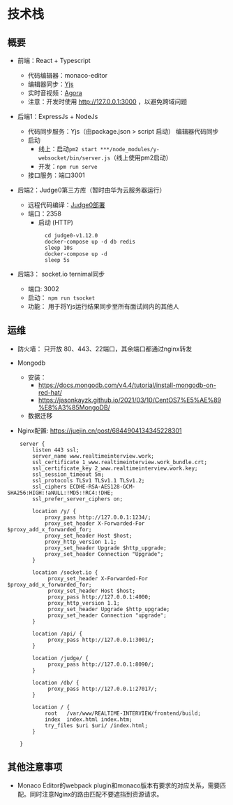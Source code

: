 # 技术栈
## 概要
- 前端：React + Typescript
  - 代码编辑器：monaco-editor
  - 编辑器同步：[Yjs](https://github.com/yjs/yjs)
  - 实时音视频：[Agora](https://console.agora.io/)
  - 注意：开发时使用 http://127.0.0.1:3000 ，以避免跨域问题
  
- 后端1：ExpressJs + NodeJs
  - 代码同步服务：Yjs（由package.json > script 启动） 编辑器代码同步
  - 启动
    - 线上：启动`pm2 start ***/node_modules/y-websocket/bin/server.js`（线上使用pm2启动）
    - 开发：`npm run serve`
  - 接口服务：端口3001

- 后端2：Judge0第三方库（暂时由华为云服务器运行）
  - 远程代码编译：[Judge0部署](https://github.com/judge0/judge0/blob/master/CHANGELOG.md#deployment-procedure) 
  - 端口：2358
    - 启动 (HTTP)
      ```
        cd judge0-v1.12.0
        docker-compose up -d db redis
        sleep 10s
        docker-compose up -d
        sleep 5s
      ```

- 后端3： socket.io   ternimal同步
  - 端口: 3002
  - 启动： `npm run tsocket`
  - 功能： 用于将Yjs运行结果同步至所有面试间内的其他人


## 运维
- 防火墙： 只开放 80、443、22端口，其余端口都通过nginx转发
- Mongodb
  - 安装： 
    - https://docs.mongodb.com/v4.4/tutorial/install-mongodb-on-red-hat/
    - https://jasonkayzk.github.io/2021/03/10/CentOS7%E5%AE%89%E8%A3%85MongoDB/
  - 数据迁移
    
- Nginx配置: https://juejin.cn/post/6844904134345228301
```
    server {                    
        listen 443 ssl;
        server_name www.realtimeinterview.work;
        ssl_certificate 1_www.realtimeinterview.work_bundle.crt;
        ssl_certificate_key 2_www.realtimeinterview.work.key;
        ssl_session_timeout 5m;
        ssl_protocols TLSv1 TLSv1.1 TLSv1.2;
        ssl_ciphers ECDHE-RSA-AES128-GCM-SHA256:HIGH:!aNULL:!MD5:!RC4:!DHE;
        ssl_prefer_server_ciphers on;

        location /y/ {
            proxy_pass http://127.0.0.1:1234/;
            proxy_set_header X-Forwarded-For $proxy_add_x_forwarded_for;
            proxy_set_header Host $host;
            proxy_http_version 1.1;
            proxy_set_header Upgrade $http_upgrade;
            proxy_set_header Connection "Upgrade";
        }

        location /socket.io {
             proxy_set_header X-Forwarded-For $proxy_add_x_forwarded_for;
             proxy_set_header Host $host;
             proxy_pass http://127.0.0.1:4000;
             proxy_http_version 1.1;
             proxy_set_header Upgrade $http_upgrade;
             proxy_set_header Connection "upgrade";
        }

        location /api/ {
             proxy_pass http://127.0.0.1:3001/;
        }
        
        location /judge/ {
             proxy_pass http://127.0.0.1:8090/;
        }

        location /db/ {
             proxy_pass http://127.0.0.1:27017/;
        }

        location / {
            root   /var/www/REALTIME-INTERVIEW/frontend/build;
            index  index.html index.htm;
            try_files $uri $uri/ /index.html;
        }

    }

```

## 其他注意事项
- Monaco Editor的webpack plugin和monaco版本有要求的对应关系，需要匹配。同时注意Nginx的路由匹配不要遮挡到资源请求。
